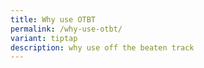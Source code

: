 ```yaml
---
title: Why use OTBT
permalink: /why-use-otbt/
variant: tiptap
description: why use off the beaten track
---
```


